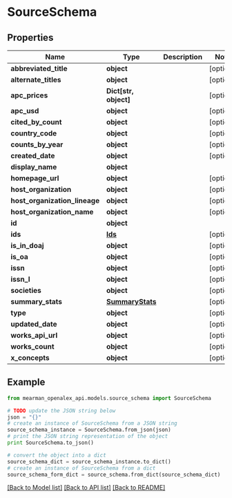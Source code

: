 # SourceSchema


## Properties

Name | Type | Description | Notes
------------ | ------------- | ------------- | -------------
**abbreviated_title** | **object** |  | [optional] 
**alternate_titles** | **object** |  | [optional] 
**apc_prices** | **Dict[str, object]** |  | [optional] 
**apc_usd** | **object** |  | [optional] 
**cited_by_count** | **object** |  | [optional] 
**country_code** | **object** |  | [optional] 
**counts_by_year** | **object** |  | [optional] 
**created_date** | **object** |  | [optional] 
**display_name** | **object** |  | 
**homepage_url** | **object** |  | [optional] 
**host_organization** | **object** |  | [optional] 
**host_organization_lineage** | **object** |  | [optional] 
**host_organization_name** | **object** |  | [optional] 
**id** | **object** |  | 
**ids** | [**Ids**](Ids.md) |  | [optional] 
**is_in_doaj** | **object** |  | [optional] 
**is_oa** | **object** |  | [optional] 
**issn** | **object** |  | [optional] 
**issn_l** | **object** |  | [optional] 
**societies** | **object** |  | [optional] 
**summary_stats** | [**SummaryStats**](SummaryStats.md) |  | [optional] 
**type** | **object** |  | [optional] 
**updated_date** | **object** |  | [optional] 
**works_api_url** | **object** |  | [optional] 
**works_count** | **object** |  | [optional] 
**x_concepts** | **object** |  | [optional] 

## Example

```python
from mearman_openalex_api.models.source_schema import SourceSchema

# TODO update the JSON string below
json = "{}"
# create an instance of SourceSchema from a JSON string
source_schema_instance = SourceSchema.from_json(json)
# print the JSON string representation of the object
print SourceSchema.to_json()

# convert the object into a dict
source_schema_dict = source_schema_instance.to_dict()
# create an instance of SourceSchema from a dict
source_schema_form_dict = source_schema.from_dict(source_schema_dict)
```
[[Back to Model list]](../README.md#documentation-for-models) [[Back to API list]](../README.md#documentation-for-api-endpoints) [[Back to README]](../README.md)


